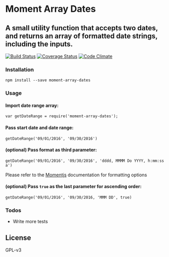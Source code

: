 # Moment Array Dates

## A small utility function that accepts two dates, and returns an array of formatted date strings, including the inputs.

[![Build Status](https://travis-ci.org/johncrisostomo/moment-array-dates.svg?branch=master)](https://travis-ci.org/johncrisostomo/moment-array-dates)
[![Coverage Status](https://coveralls.io/repos/github/johncrisostomo/moment-array-dates/badge.svg?branch=master)](https://coveralls.io/github/johncrisostomo/moment-array-dates?branch=master)
[![Code Climate](https://codeclimate.com/github/johncrisostomo/moment-array-dates/badges/gpa.svg)](https://codeclimate.com/github/johncrisostomo/moment-array-dates)

### Installation

```
npm install --save moment-array-dates
```

### Usage

#### Import date range array:
```
var getDateRange = require('moment-array-dates');
```

#### Pass start date and date range:
```
getDateRange('09/01/2016', '09/30/2016')
```

#### (optional) Pass format as third parameter:
```
getDateRange('09/01/2016', '09/30/2016', 'dddd, MMMM Do YYYY, h:mm:ss a')
```
Please refer to the [Momentjs](http://momentjs.com/docs/#/displaying/format/) documentation for formatting options

#### (optional) Pass `true` as the last parameter for ascending order:
```
getDateRange('09/01/2016', '09/30/2016, 'MMM DD', true)
```
### Todos

 - Write more tests

License
----

GPL-v3
